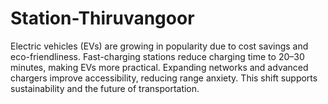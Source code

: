 # Station-Thiruvangoor
Electric vehicles (EVs) are growing in popularity due to cost savings and eco-friendliness. Fast-charging stations reduce charging time to 20–30 minutes, making EVs more practical. Expanding networks and advanced chargers improve accessibility, reducing range anxiety. This shift supports sustainability and the future of transportation.
